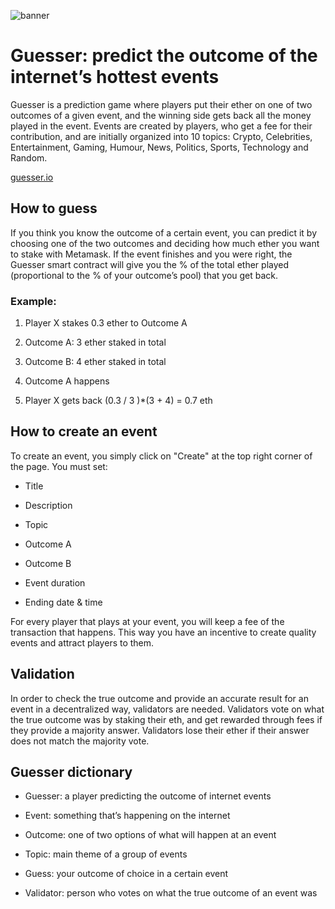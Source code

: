 ![banner](https://user-images.githubusercontent.com/31158325/37513698-12f8b008-2906-11e8-8e1b-f6c3e49ccb30.png)


# Guesser: predict the outcome of the internet’s hottest events

Guesser is a prediction game where players put their ether on one of two outcomes of a given event, and the winning side gets back all the money played in the event. Events are created by players, who get a fee for their contribution, and are initially organized into 10 topics: Crypto, Celebrities, Entertainment, Gaming, Humour, News, Politics, Sports, Technology and Random. 

[guesser.io](http://guesser.io/)

## How to guess
If you think you know the outcome of a certain event, you can predict it by choosing one of the two outcomes and deciding how much ether you want to stake with Metamask. If the event finishes and you were right, the Guesser smart contract will give you the % of the total ether played (proportional to the % of your outcome’s pool) that you get back.

### Example:

1. Player X stakes 0.3 ether to Outcome A

2. Outcome A: 3 ether staked in total

3. Outcome B: 4 ether staked in total

4. Outcome A happens

5. Player X gets back (0.3 / 3 )*(3 + 4) = 0.7 eth

## How to create an event
To create an event, you simply click on "Create" at the top right corner of the page. You must set:

- Title

- Description

- Topic

- Outcome A

- Outcome B

- Event duration

- Ending date & time

For every player that plays at your event, you will keep a fee of the transaction that happens. This way you have an incentive to create quality events and attract players to them.

## Validation
In order to check the true outcome and provide an accurate result for an event in a decentralized way, validators are needed. Validators vote on what the true outcome was by staking their eth, and get rewarded through fees if they provide a majority answer. Validators lose their ether if their answer does not match the majority vote.

## Guesser dictionary

- Guesser: a player predicting the outcome of internet events

- Event: something that’s happening on the internet

- Outcome: one of two options of what will happen at an event

- Topic: main theme of a group of events

- Guess: your outcome of choice in a certain event

- Validator: person who votes on what the true outcome of an event was

